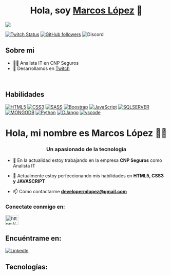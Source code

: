 <div align="center">
<h1 align="center">Hola, soy <a href="https://codermex-freelance.github.io">Marcos López</a> 👋</h1>
</div>
<img src="https://imgur.com/I4ptQz3.png">

[![Twitch Status](https://img.shields.io/twitch/status/aristidevs?style=social)](https://www.twitch.tv/codermexdev)
[![GitHub followers](https://img.shields.io/github/followers/Codermex-freelance?style=social)](https://github.com/Codermex-freelance)
![Discord](https://img.shields.io/discord/1159578696701706240)

## Sobre mi

- 👍🏻 Analista IT en CNP Seguros
- 🎥 Desarrollamos en [Twitch](https://www.twitch.tv/codermexdev)
<br>

## Habilidades

[![HTML5](https://img.shields.io/badge/HTML-FB6D04?style=for-the-badge&labelColor=101010)]()
[![CSS3](https://img.shields.io/badge/CSS-0453FB?style=for-the-badge&labelColor=101010)]()
[![SASS](https://img.shields.io/badge/SASS-ed9de8?style=for-the-badge&labelColor=101010)]()
[![Boostrap](https://img.shields.io/badge/BOOSTRAP-8304FB?style=for-the-badge&labelColor=101010)]()
[![JavaScript](https://img.shields.io/badge/JAVASCRIPT-yellow?style=for-the-badge&labelColor=101010)]()
[![SQLSERVER](https://img.shields.io/badge/SQLSERVER-FFFB00?style=for-the-badge&labelColor=101010)]()
[![MONGODB](https://img.shields.io/badge/MONGODB-20a31d?style=for-the-badge&labelColor=101010)]()
[![Python](https://img.shields.io/badge/PYTHON-fddf68?style=for-the-badge&logo=labelColor=101010)]()
[![DJango](https://img.shields.io/badge/DJANGO-green?style=for-the-badge&labelColor=101010)]()
[![vscode](https://img.shields.io/badge/VISUALCODE-098BC7?style=for-the-badge&labelColor=101010)]()















<h1 align="center">Hola, mi nombre es Marcos López 👋👨</h1>
<h3 align="center">Un apasionado de la tecnologia</h3>

- 🔭 En la actualidad estoy trabajando en la empresa **CNP Seguros** como Analista IT

- 🌱 Actualmente estoy perfeccionando mis habilidades en **HTML5, CSS3 y JAVASCRIPT**

- 📫 Cómo contactarme **developermlopez@gmail.com**

<h3 align="left">Conectate conmigo en:</h3>
<p align="left">
<a href="https://discord.gg/https://discord.gg/BaSVSe5h" target="blank"><img align="center" src="https://raw.githubusercontent.com/rahuldkjain/github-profile-readme-generator/master/src/images/icons/Social/discord.svg" alt="https://discord.gg/BaSVSe5h" height="30" width="40" /></a>
</p>

## Encuéntrame en:
[![LinkedIn](https://img.shields.io/badge/LinkedIn-Marcos_Lopez-0077B5?style=for-the-badge&logo=linkedin&logoColor=white&labelColor=101010)](https://www.linkedin.com/in/marcos-antonio-lopez-561a69221/)
<br>
## Tecnologías:


 
